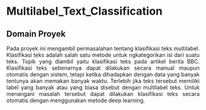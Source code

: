 # Multilabel_Text_Classification

## Domain Proyek
<p align=justify>Pada proyek ini mengambil permasalahan tentang klasifikasi teks multilabel. Klasifikasi teks adalah salah satu metode untuk ngkategorikan isi dari suatu teks. Topik yang diambil yaitu klasifikasi teks pada artikel berita BBC. Klasifikasi teks sebenarnya dapat dilakukan secara manual maupun otomatis dengan sistem, tetapi ketika dihadapkan dengan data yang banyak tentunya akan memakan banyak waktu. Terlebih jika teks tersebut memiliki label yang banyak atau yang biasa disebut dengan multilabel teks. Untuk menangani masalah tersebut dapat dilakukan klasifikasi teks secara otomatis dengan menggunakan metode deep learning.
